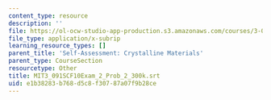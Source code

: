 ```yaml
---
content_type: resource
description: ''
file: https://ol-ocw-studio-app-production.s3.amazonaws.com/courses/3-091sc-introduction-to-solid-state-chemistry-fall-2010/e1b38283b768d5c8f30787a07f9b28ce_MIT3_091SCF10Exam_2_Prob_2_300k.srt
file_type: application/x-subrip
learning_resource_types: []
parent_title: 'Self-Assessment: Crystalline Materials'
parent_type: CourseSection
resourcetype: Other
title: MIT3_091SCF10Exam_2_Prob_2_300k.srt
uid: e1b38283-b768-d5c8-f307-87a07f9b28ce
---
```

